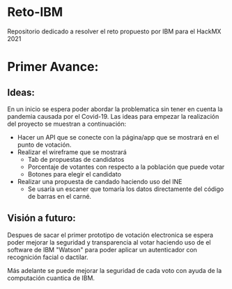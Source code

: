 # Reto-IBM
Repositorio dedicado a resolver el reto propuesto por IBM para el HackMX 2021


# Primer Avance:
## Ideas:
En un inicio se espera poder abordar la problematica sin tener en cuenta la pandemia causada por el Covid-19. Las ideas para empezar la realización del proyecto se muestran a continuación:

- Hacer un API que se conecte con la página/app que se mostrará en el punto de votación.
- Realizar el wireframe que se mostrará
  - Tab de propuestas de candidatos
  - Porcentaje de votantes con respecto a la población que puede votar
  - Botones para elegir el candidato
- Realizar una propuesta de candado haciendo uso del INE
  - Se usaría un escaner que tomaría los datos directamente del código de barras en el carné.

## Visión a futuro:
Despues de sacar el primer prototipo de votación electronica se espera poder mejorar la seguridad y transparencia al votar haciendo uso de el software de IBM "Watson" para poder aplicar un autenticador con recognición facial o dactilar.

Más adelante se puede mejorar la seguridad de cada voto con ayuda de la computación cuantica de IBM.
